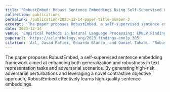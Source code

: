 ```yaml
---
title: "RobustEmbed: Robust Sentence Embeddings Using Self-Supervised Contrastive Pre-Training"
collection: publications
permalink: /publication/2023-12-14-paper-title-number-3
excerpt: 'The paper proposes RobustEmbed, a self-supervised sentence embedding framework aimed at enhancing both generalization and robustness in text representation tasks and adversarial scenarios. By generating high-risk adversarial perturbations and leveraging a novel contrastive objective approach, RobustEmbed effectively learns high-quality sentence embeddings.'
date: 2023-12-14
venue: 'Empirical Methods in Natural Language Processing: EMNLP Findings'
paperurl: 'https://aclanthology.org/2023.findings-emnlp.305'
citation: 'Asl, Javad Rafiei, Eduardo Blanco, and Daniel Takabi. "RobustEmbed: Robust Sentence Embeddings Using Self-Supervised Contrastive Pre-Training." In The 2023 Conference on Empirical Methods in Natural Language Processing. 2023.'
---
```


The paper proposes RobustEmbed, a self-supervised sentence embedding framework aimed at enhancing both generalization and robustness in text representation tasks and adversarial scenarios. By generating high-risk adversarial perturbations and leveraging a novel contrastive objective approach, RobustEmbed effectively learns high-quality sentence embeddings.
